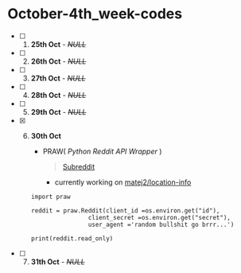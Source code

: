 # October-4th_week-codes

- [ ] 1. **25th Oct** - ~~_NULL_~~
- [ ] 2. **26th Oct** - ~~_NULL_~~
- [ ] 3. **27th Oct** - ~~_NULL_~~
- [ ] 4. **28th Oct** - ~~_NULL_~~
- [ ] 5. **29th Oct** - ~~_NULL_~~
- [x] 6. **30th Oct**
     

     - PRAW( _Python Reddit API Wrapper_ )
       > [Subreddit](https://praw.readthedocs.io/en/latest/code_overview/models/subreddit.html)
       - currently working on [matej2/location-info](https://github.com/matej2/location-info)
     
     ```
     import praw
     
     reddit = praw.Reddit(client_id =os.environ.get("id"),
                     client_secret =os.environ.get("secret"),
                     user_agent ='random bullshit go brrr...')

     print(reddit.read_only)
     ```
 - [ ] 7. **31th Oct** - ~~_NULL_~~

